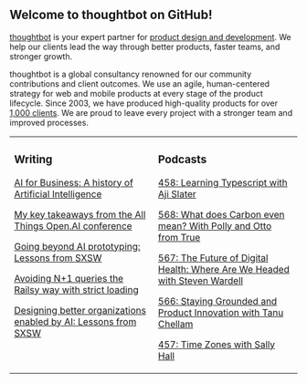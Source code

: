## Welcome to thoughtbot on GitHub!

[thoughtbot][1] is your expert partner for [product design and development][2].
We help our clients lead the way through better products, faster teams, and stronger growth.

thoughtbot is a global consultancy renowned for our community contributions and
client outcomes. We use an agile, human-centered strategy for web and mobile
products at every stage of the product lifecycle. Since 2003, we have produced
high-quality products for over [1,000 clients][3]. We are proud to leave every
project with a stronger team and improved processes.

<table><tr><td valign="top" width="50%">

### Writing

<!-- blog starts -->
[AI for Business: A history of Artificial Intelligence](https://feed.thoughtbot.com/link/24077/17001833/a-history-of-artificial-intelligence)

[My key takeaways from the All Things Open.AI conference](https://feed.thoughtbot.com/link/24077/17001834/my-key-takeaways-from-the-all-things-open-ai-conference)

[Going beyond AI prototyping: Lessons from SXSW](https://feed.thoughtbot.com/link/24077/17000999/going-beyond-ai-prototyping-lessons-from-sxsw)

[Avoiding N+1 queries the Railsy way with strict loading](https://feed.thoughtbot.com/link/24077/17000238/strict-loading-in-rails-8-a-railsy-way-to-avoid-n-1-queries)

[Designing better organizations enabled by AI: Lessons from SXSW](https://feed.thoughtbot.com/link/24077/16999784/designing-better-organizations-enabled-by-ai-lessons-from-sxsw)

<!-- blog ends -->
</td><td valign="top" width="50%">

### Podcasts

<!-- podcasts starts -->
[458: Learning Typescript with Aji Slater](https://bikeshed.thoughtbot.com/458)

[568: What does Carbon even mean? With Polly and Otto from True](https://podcast.thoughtbot.com/568)

[567: The Future of Digital Health: Where Are We Headed with Steven Wardell](https://podcast.thoughtbot.com/567)

[566: Staying Grounded and Product Innovation with Tanu Chellam ](https://podcast.thoughtbot.com/566)

[457: Time Zones with Sally Hall](https://bikeshed.thoughtbot.com/457)

<!-- podcasts ends -->
</td></tr></table>

[1]: https://thoughtbot.com
[2]: https://thoughtbot.com/services
[3]: https://thoughtbot.com/case-studies
